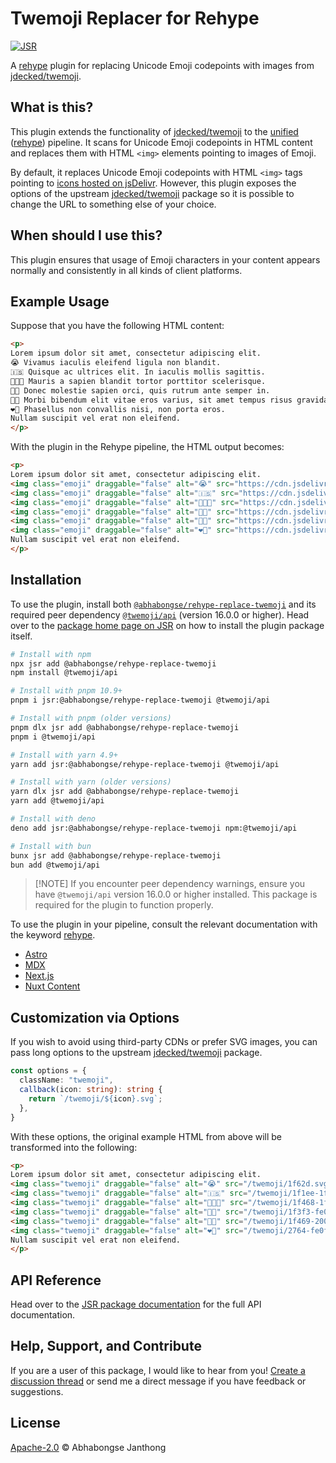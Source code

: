 # Twemoji Replacer for Rehype

[![JSR][jsr:package/badge]][jsr:package/overview]

A [rehype][] plugin for replacing Unicode Emoji codepoints
with images from [jdecked/twemoji][github:twemoji].


## What is this?

This plugin extends the functionality of [jdecked/twemoji][github:twemoji]
to the [unified][] ([rehype][]) pipeline.
It scans for Unicode Emoji codepoints in HTML content
and replaces them with HTML `<img>` elements pointing to images of Emoji.

By default, it replaces Unicode Emoji codepoints with HTML `<img>` tags
pointing to [icons hosted on jsDelivr][jsdelivr:twemoji].
However, this plugin exposes the options of the upstream
[jdecked/twemoji][github:twemoji] package so it is possible
to change the URL to something else of your choice.


## When should I use this?

This plugin ensures that usage of Emoji characters in your content
appears normally and consistently in all kinds of client platforms.


## Example Usage

Suppose that you have the following HTML content:

```html
<p>
Lorem ipsum dolor sit amet, consectetur adipiscing elit.
😭 Vivamus iaculis eleifend ligula non blandit.
🇮🇸 Quisque ac ultrices elit. In iaculis mollis sagittis.
👨🏽‍🍼 Mauris a sapien blandit tortor porttitor scelerisque.
🏳️‍🌈 Donec molestie sapien orci, quis rutrum ante semper in.
👩‍🚀 Morbi bibendum elit vitae eros varius, sit amet tempus risus gravida.
❤️‍🔥 Phasellus non convallis nisi, non porta eros.
Nullam suscipit vel erat non eleifend.
</p>
```

With the plugin in the Rehype pipeline, the HTML output becomes:

```html
<p>
Lorem ipsum dolor sit amet, consectetur adipiscing elit.
<img class="emoji" draggable="false" alt="😭" src="https://cdn.jsdelivr.net/gh/jdecked/twemoji@16.0.1/assets/72x72/1f62d.png"> Vivamus iaculis eleifend ligula non blandit.
<img class="emoji" draggable="false" alt="🇮🇸" src="https://cdn.jsdelivr.net/gh/jdecked/twemoji@16.0.1/assets/72x72/1f1ee-1f1f8.png"> Quisque ac ultrices elit. In iaculis mollis sagittis.
<img class="emoji" draggable="false" alt="👨🏽‍🍼" src="https://cdn.jsdelivr.net/gh/jdecked/twemoji@16.0.1/assets/72x72/1f468-1f3fd-200d-1f37c.png"> Mauris a sapien blandit tortor porttitor scelerisque.
<img class="emoji" draggable="false" alt="🏳️‍🌈" src="https://cdn.jsdelivr.net/gh/jdecked/twemoji@16.0.1/assets/72x72/1f3f3-fe0f-200d-1f308.png"> Donec molestie sapien orci, quis rutrum ante semper in.
<img class="emoji" draggable="false" alt="👩‍🚀" src="https://cdn.jsdelivr.net/gh/jdecked/twemoji@16.0.1/assets/72x72/1f469-200d-1f680.png"> Morbi bibendum elit vitae eros varius, sit amet tempus risus gravida.
<img class="emoji" draggable="false" alt="❤️‍🔥" src="https://cdn.jsdelivr.net/gh/jdecked/twemoji@16.0.1/assets/72x72/2764-fe0f-200d-1f525.png"> Phasellus non convallis nisi, non porta eros.
Nullam suscipit vel erat non eleifend.
</p> 
```


## Installation

To use the plugin, install both [`@abhabongse/rehype-replace-twemoji`][jsr:package/overview]
and its required peer dependency [`@twemoji/api`][github:twemoji] (version 16.0.0 or higher).
Head over to the [package home page on JSR][jsr:package/overview]
on how to install the plugin package itself.

```sh
# Install with npm 
npx jsr add @abhabongse/rehype-replace-twemoji
npm install @twemoji/api

# Install with pnpm 10.9+
pnpm i jsr:@abhabongse/rehype-replace-twemoji @twemoji/api

# Install with pnpm (older versions)
pnpm dlx jsr add @abhabongse/rehype-replace-twemoji
pnpm i @twemoji/api

# Install with yarn 4.9+
yarn add jsr:@abhabongse/rehype-replace-twemoji @twemoji/api

# Install with yarn (older versions)
yarn dlx jsr add @abhabongse/rehype-replace-twemoji
yarn add @twemoji/api

# Install with deno
deno add jsr:@abhabongse/rehype-replace-twemoji npm:@twemoji/api

# Install with bun
bunx jsr add @abhabongse/rehype-replace-twemoji
bun add @twemoji/api
```

> \[!NOTE]
> If you encounter peer dependency warnings,
> ensure you have `@twemoji/api` version 16.0.0 or higher installed.
> This package is required for the plugin to function properly.

To use the plugin in your pipeline,
consult the relevant documentation with the keyword [rehype][].

- [Astro](https://docs.astro.build/en/guides/markdown-content/#adding-remark-and-rehype-plugins)
- [MDX](https://mdxjs.com/docs/extending-mdx/#using-plugins)
- [Next.js](https://nextjs.org/docs/app/guides/mdx#remark-and-rehype-plugins)
- [Nuxt Content](https://content.nuxt.com/docs/getting-started/configuration#rehypeplugins)


## Customization via Options

If you wish to avoid using third-party CDNs or prefer SVG images,
you can pass long options to the upstream
[jdecked/twemoji][github:twemoji] package.

```typescript
const options = {
  className: "twemoji",
  callback(icon: string): string {
    return `/twemoji/${icon}.svg`;
  },
}
```

With these options, the original example HTML from above
will be transformed into the following:

```html
<p>
Lorem ipsum dolor sit amet, consectetur adipiscing elit.
<img class="twemoji" draggable="false" alt="😭" src="/twemoji/1f62d.svg"> Vivamus iaculis eleifend ligula non blandit.
<img class="twemoji" draggable="false" alt="🇮🇸" src="/twemoji/1f1ee-1f1f8.svg"> Quisque ac ultrices elit. In iaculis mollis sagittis.
<img class="twemoji" draggable="false" alt="👨🏽‍🍼" src="/twemoji/1f468-1f3fd-200d-1f37c.svg"> Mauris a sapien blandit tortor porttitor scelerisque.
<img class="twemoji" draggable="false" alt="🏳️‍🌈" src="/twemoji/1f3f3-fe0f-200d-1f308.svg"> Donec molestie sapien orci, quis rutrum ante semper in.
<img class="twemoji" draggable="false" alt="👩‍🚀" src="/twemoji/1f469-200d-1f680.svg"> Morbi bibendum elit vitae eros varius, sit amet tempus risus gravida.
<img class="twemoji" draggable="false" alt="❤️‍🔥" src="/twemoji/2764-fe0f-200d-1f525.svg"> Phasellus non convallis nisi, non porta eros.
Nullam suscipit vel erat non eleifend.
</p>
```


## API Reference

Head over to the [JSR package documentation][jsr:package/api-reference] for the full API documentation.


## Help, Support, and Contribute

If you are a user of this package, I would like to hear from you!
[Create a discussion thread][github:package/discussion]
or send me a direct message if you have feedback or suggestions.


## License

[Apache-2.0](./LICENSE) © Abhabongse Janthong

<!-- Definitions -->

[github:package/discussion]: https://github.com/abhabongse/rehype-replace-twemoji/discussions

[github:twemoji]: https://github.com/jdecked/twemoji

[github:twemoji/options]: https://github.com/jdecked/twemoji?tab=readme-ov-file#object-as-parameter

[jsdelivr:twemoji]: https://www.jsdelivr.com/package/gh/jdecked/twemoji

[jsr:package/api-reference]: https://jsr.io/@abhabongse/rehype-replace-twemoji/doc

[jsr:package/badge]: https://jsr.io/badges/@abhabongse/rehype-replace-twemoji

[jsr:package/overview]: https://jsr.io/@abhabongse/rehype-replace-twemoji

[rehype]: https://github.com/rehypejs/rehype

[unified]: https://github.com/unifiedjs/unified
